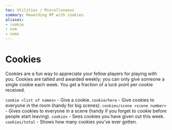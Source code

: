 ```yaml
---
toc: Utilities / Miscellaneous
summary: Rewarding RP with cookies.
aliases:
- cookie
- nom
- noms
---
```

# Cookies

Cookies are a fun way to appreciate your fellow players for playing with you.  Cookies are tallied and awarded weekly; you can only give someone a single cookie each week. You get a fraction of a luck point per cookie received.  

`cookie <list of names>` - Give a cookie.
`cookie/here` - Give cookies to everyone in the room (handy for big scenes).
`cookies/scene <scene number>` - Gives cookies to everyone in a scene (handy if you forget to cookie before people start leaving).
`cookies` - Sees cookies you have given out this week.
`cookies/total` - Shows how many cookies you've ever gotten.
